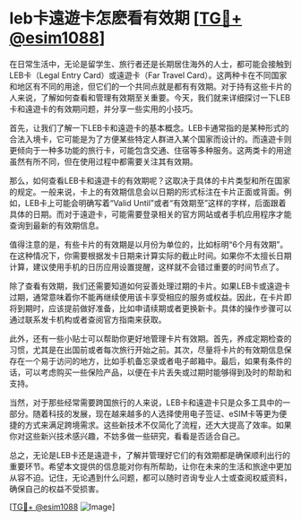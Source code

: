# leb卡遠遊卡怎麽看有效期 [[TG💪+ @esim1088](https://t.me/s/esim1088)]

在日常生活中，无论是留学生、旅行者还是长期居住海外的人士，都可能会接触到LEB卡（Legal Entry Card）或遠遊卡（Far Travel Card）。这两种卡在不同国家和地区有不同的用途，但它们的一个共同点就是都有有效期。对于持有这些卡片的人来说，了解如何查看和管理有效期至关重要。今天，我们就来详细探讨一下LEB卡和遠遊卡的有效期问题，并分享一些实用的小技巧。

首先，让我们了解一下LEB卡和遠遊卡的基本概念。LEB卡通常指的是某种形式的合法入境卡，它可能是为了方便某些特定人群进入某个国家而设计的。而遠遊卡则更倾向于一种多功能的旅行卡，可能包含交通、住宿等多种服务。这两类卡的用途虽然有所不同，但在使用过程中都需要关注其有效期。

那么，如何查看LEB卡和遠遊卡的有效期呢？这取决于具体的卡片类型和所在国家的规定。一般来说，卡上的有效期信息会以日期的形式标注在卡片正面或背面。例如，LEB卡上可能会明确写着“Valid Until”或者“有效期至”这样的字样，后面跟着具体的日期。而对于遠遊卡，可能需要登录相关的官方网站或者手机应用程序才能查询到最新的有效期信息。

值得注意的是，有些卡片的有效期是以月份为单位的，比如标明“6个月有效期”。在这种情况下，你需要根据发卡日期来计算实际的截止时间。如果你不太擅长日期计算，建议使用手机的日历应用设置提醒，这样就不会错过重要的时间节点了。

除了查看有效期，我们还需要知道如何妥善处理过期的卡片。如果LEB卡或遠遊卡过期，通常意味着你不能再继续使用该卡享受相应的服务或权益。因此，在卡片即将到期时，应该提前做好准备，比如申请续期或者更换新卡。具体的操作步骤可以通过联系发卡机构或者查阅官方指南来获取。

此外，还有一些小贴士可以帮助你更好地管理卡片有效期。首先，养成定期检查的习惯，尤其是在出国前或者每次旅行开始之前。其次，尽量将卡片的有效期信息保存在一个易于访问的地方，比如手机备忘录或者电子邮箱中。最后，如果有条件的话，可以考虑购买一些保险产品，以便在卡片丢失或过期时能够得到及时的帮助和支持。

当然，对于那些经常需要跨国旅行的人来说，LEB卡和遠遊卡只是众多工具中的一部分。随着科技的发展，现在越来越多的人选择使用电子签证、eSIM卡等更为便捷的方式来满足跨境需求。这些新技术不仅简化了流程，还大大提高了效率。如果你对这些新兴技术感兴趣，不妨多做一些研究，看看是否适合自己。

总之，无论是LEB卡还是遠遊卡，了解并管理好它们的有效期都是确保顺利出行的重要环节。希望本文提供的信息能对你有所帮助，让你在未来的生活和旅途中更加从容不迫。记住，无论遇到什么问题，都可以随时咨询专业人士或查阅权威资料，确保自己的权益不受损害。

[[TG💪+ @esim1088](https://t.me/s/esim1088) ![Image](https://i.postimg.cc/4NQfJmqS/Snipaste-2025-05-13-00-14-12.png)]